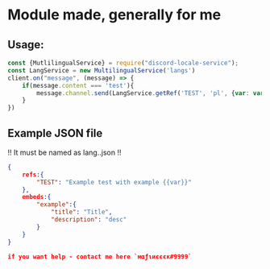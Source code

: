 # Module made, generally for me

## Usage:

```js
const {MutlilingualService} = require("discord-locale-service");
const LangService = new MultilingualService('langs')
client.on("message", (message) => {
    if(message.content === 'test'){
        message.channel.send(LangService.getRef('TEST', 'pl', {var: var}))
    }
})
```

## Example JSON file
!! It must be named as lang.<language code>.json !!
```json
{
    refs:{
        "TEST": "Example test with example {{var}}"
    },
    embeds:{
        "example":{
            "title": "Title",
            "description": "desc"
        }
    }
}

if you want help - contact me here `мαƒιиєєєк#9999`